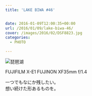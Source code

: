 ```yaml
---
title: 'LAKE BIWA #46'


date: 2016-01-09T12:00:35+00:00
url: /2016/01/09/lake-biwa-46/
cover: /images/2016/02/DSF8823.jpg
categories:
  - PHOTO

---
```

<!--more-->
![琵琶湖](/images/2016/02/DSF8820.jpg "琵琶湖")

FUJIFILM X-E1 FUJINON XF35mm f/1.4

一つでもなにか残したい。  
想い続けた形あるものを。

